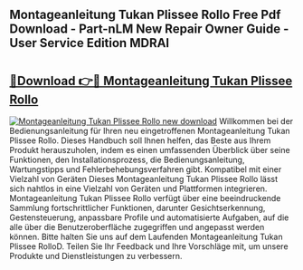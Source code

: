 ## Montageanleitung Tukan Plissee Rollo Free Pdf Download - Part-nLM New Repair Owner Guide - User Service Edition MDRAI

# <h2><a href="http://df717w.blite.top/?on=Montageanleitung+Tukan+Plissee+Rollo">🔗Download 👉🔴 Montageanleitung Tukan Plissee Rollo</a></h2>

[![Montageanleitung Tukan Plissee Rollo new download](https://i.imgur.com/lujVjoI.png)](http://df717w.blite.top/?on=Montageanleitung+Tukan+Plissee+Rollo)
Willkommen bei der Bedienungsanleitung für Ihren neu eingetroffenen Montageanleitung Tukan Plissee Rollo. Dieses Handbuch soll Ihnen helfen, das Beste aus Ihrem Produkt herauszuholen, indem es einen umfassenden Überblick über seine Funktionen, den Installationsprozess, die Bedienungsanleitung, Wartungstipps und Fehlerbehebungsverfahren gibt. Kompatibel mit einer Vielzahl von Geräten Dieses Montageanleitung Tukan Plissee Rollo lässt sich nahtlos in eine Vielzahl von Geräten und Plattformen integrieren. Montageanleitung Tukan Plissee Rollo verfügt über eine beeindruckende Sammlung fortschrittlicher Funktionen, darunter Gesichtserkennung, Gestensteuerung, anpassbare Profile und automatisierte Aufgaben, auf die alle über die Benutzeroberfläche zugegriffen und angepasst werden können. Bitte halten Sie uns auf dem Laufenden Montageanleitung Tukan Plissee RolloD. Teilen Sie Ihr Feedback und Ihre Vorschläge mit, um unsere Produkte und Dienstleistungen zu verbessern.
